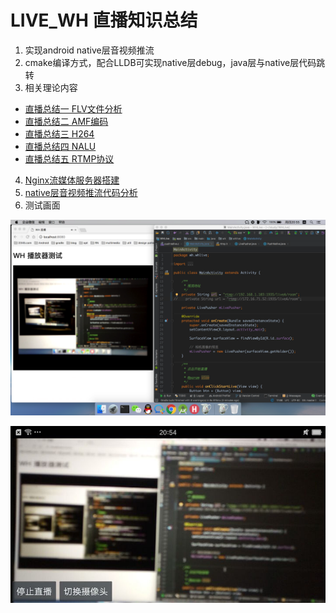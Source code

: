 # LIVE_WH 直播知识总结

1. 实现android native层音视频推流
2. cmake编译方式，配合LLDB可实现native层debug，java层与native层代码跳转
3. 相关理论内容

* [直播总结一 FLV文件分析](https://eterualrb.github.io/2017/06/13/%E7%9B%B4%E6%92%AD%E6%80%BB%E7%BB%93%E4%B8%80-FLV%E6%96%87%E4%BB%B6%E5%88%86%E6%9E%90/)
* [直播总结二 AMF编码](https://eterualrb.github.io/2017/06/16/%E7%9B%B4%E6%92%AD%E6%80%BB%E7%BB%93%E4%BA%8C-AMF%E7%BC%96%E7%A0%81/)
* [直播总结三 H264](https://eterualrb.github.io/2017/06/21/%E7%9B%B4%E6%92%AD%E6%80%BB%E7%BB%93%E4%B8%89-H264/)
* [直播总结四 NALU](https://eterualrb.github.io/2017/06/25/%E7%9B%B4%E6%92%AD%E6%80%BB%E7%BB%93%E5%9B%9B-NALU/)
* [直播总结五 RTMP协议](https://eterualrb.github.io/2017/06/30/%E7%9B%B4%E6%92%AD%E6%80%BB%E7%BB%93%E4%BA%94-RTMP%E5%8D%8F%E8%AE%AE/)

4. [Nginx流媒体服务器搭建](https://eterualrb.github.io/2017/07/01/Android%E7%9B%B4%E6%92%AD-Nginx%E6%B5%81%E5%AA%92%E4%BD%93%E6%9C%8D%E5%8A%A1%E5%99%A8%E6%90%AD%E5%BB%BA/)
5. [native层音视频推流代码分析](https://eterualrb.github.io/2017/07/02/Android%E7%9B%B4%E6%92%AD-native%E5%B1%82%E9%9F%B3%E8%A7%86%E9%A2%91%E6%8E%A8%E6%B5%81/)
6. 测试画面

![](./img/01.png)

![](./img/02.jpg)